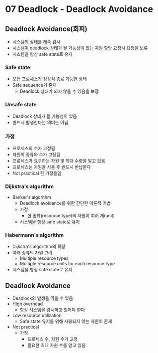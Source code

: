 # 07 Deadlock - Deadlock Avoidance

## Deadlock Avoidance(회피)

- 시스템의 상태를 계속 감시
- 시스템이 deadlock 상태가 될 가능성이 있는 자원 할당 요청시 요청을 보류
- 시스템을 항상 safe state로 유지



### Safe state

- 모든 프로세스가 정상적 종료 가능한 상태
- Safe sequence가 존재
  - Deadlock 상태가 되지 않을 수 있음을 보장



### Unsafe state

- Deadlock 상태가 될 가능성이 있음
- 반드시 발생한다는 의미는 아님



### 가정

- 프로세스의 수가 고정됨
- 자원의 종류와 수가 고정됨
- 프로세스가 요구하는 자원 및 최대 수량을 알고 있음
- 프로세스는 자원을 사용 후 반드시 반납한다
- Not practical 한 가정들임



### Dijkstra's algorithm

- Banker's algorithm
  - Deadlock avoidance를 위한 간단한 이론적 기법
  - 가정
    - 한 종류(resource type)의 자원이 여러 개(unit)
  - 시스템을 항상 safe state로 유지



### Habermann's algorithm

- Dijkstra's algorithm의 확장
- 여러 종류의 자원 고려
  - Multiple resource types
  - Multiple resource units for each resource type
- 시스템을 항상 safe state로 유지



## Deadlock Avoidance

- Deadlock의 발생을 막을 수 있음
- High overhead
  - 항상 시스템을 감시하고 있어야 한다
- Low resource utilization
  - Safe state 유지를 위해 사용되지 않는 자원이 존재
- Not practical
  - 가정
    - 프로세스 수, 자원 수가 고정
    - 필요한 최대 자원 수를 알고 있음
